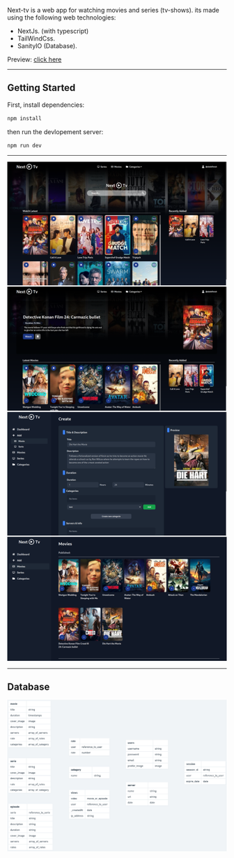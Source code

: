 Next-tv is a web app for watching movies and series (tv-shows). its made using the following web technologies:
 - NextJs. (with typescript)
 - TailWindCss.
 - SanityIO (Database).

Preview: [click here](https://next-tv-sandy.vercel.app/)

--- 

## Getting Started

First, install dependencies:

```bash
npm install
```

then run the devlopement server:
```bash
npm run dev
```
---
![home](https://raw.githubusercontent.com/abdelfetah18/Next-Tv/main/public/home.png)
![movie](https://raw.githubusercontent.com/abdelfetah18/Next-Tv/main/public/movie.png)
![create-new-movie](https://raw.githubusercontent.com/abdelfetah18/Next-Tv/main/public/create-new-movie.png)
![movies-dashboard](https://raw.githubusercontent.com/abdelfetah18/Next-Tv/main/public/movies-dashboard.png)

---

## Database

![database](https://raw.githubusercontent.com/abdelfetah18/Next-Tv/main/public/database.png)

